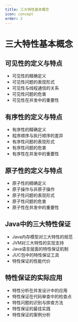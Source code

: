 ```yaml
---
title: 三大特性基本概念
icon: concept
order: 2
---
```


# 三大特性基本概念

## 可见性的定义与特点

- 可见性的精确定义
- 可见性问题的表现形式
- 可见性与线程通信的关系
- 可见性问题的危害
- 可见性在并发中的重要性

## 有序性的定义与特点

- 有序性的精确定义
- 程序顺序与执行顺序的差异
- 有序性问题的表现形式
- 有序性问题的危害
- 有序性在并发中的重要性

## 原子性的定义与特点

- 原子性的精确定义
- 原子操作与非原子操作
- 原子性问题的表现形式
- 原子性问题的危害
- 原子性在并发中的重要性

## Java中的三大特性保证

- Java内存模型对三大特性的规范
- JVM对三大特性的实现支持
- Java语言层面的特性保证机制
- JUC包中的特性保证工具
- 特性保证的性能代价

## 特性保证的实际应用

- 特性分析在并发设计中的应用
- 特性保证在代码审查中的检查点
- 特性问题的识别与排查方法
- 特性保证的最佳实践
- 特性保证的案例分析
